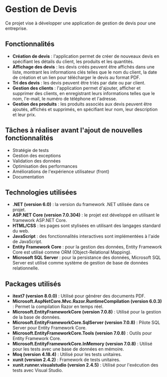 ﻿
# Gestion de Devis

Ce projet vise à développer une application de gestion de devis pour une entreprise.

## Fonctionnalités

- **Création de devis** : l'application permet de créer de nouveaux devis en spécifiant les détails du client, les produits et les quantités.
- **Affichage des devis** : les devis créés peuvent être affichés dans une liste, montrant les informations clés telles que le nom du client, la date de création et un lien pour télécharger le devis au format PDF.
- **Tri des devis** : les devis peuvent être triés par date ou par client.
- **Gestion des clients** : l'application permet d'ajouter, afficher et supprimer des clients, en enregistrant leurs informations telles que le nom, l'e-mail, le numéro de téléphone et l'adresse.
- **Gestion des produits** : les produits associés aux devis peuvent être ajoutés, affichés et supprimés, en spécifiant leur nom, leur description et leur prix.

## Tâches à réaliser avant l'ajout de nouvelles fonctionnalités

- Stratégie de tests
- Gestion des exceptions
- Validation des données
- Optimisation des performances
- Améliorations de l'expérience utilisateur (front)
- Documentation

## Technologies utilisées

- **.NET (version 6.0)** : la version du framework .NET utilisée dans ce projet.
- **ASP.NET Core (version 7.0.304)** : le projet est développé en utilisant le framework ASP.NET Core.
- **HTML/CSS** : les pages sont stylisées en utilisant des langages standard du web.
- **JavaScript** : des fonctionnalités interactives sont implémentées à l'aide de JavaScript.
- **Entity Framework Core** : pour la gestion des données, Entity Framework Core est utilisé comme ORM (Object-Relational Mapping).
- **Microsoft SQL Server** : pour la persistance des données, Microsoft SQL Server est utilisé comme système de gestion de base de données relationnelle.

## Packages utilisés

- **itext7 (version 8.0.0)** : Utilisé pour générer des documents PDF.
- **Microsoft.AspNetCore.Mvc.Razor.RuntimeCompilation (version 6.0.3)** : Permet la compilation Razor en temps réel.
- **Microsoft.EntityFrameworkCore (version 7.0.8)** : Utilisé pour la gestion de la base de données.
- **Microsoft.EntityFrameworkCore.SqlServer (version 7.0.8)** : Pilote SQL Server pour Entity Framework Core.
- **Microsoft.EntityFrameworkCore.Tools (version 7.0.8)** : Outils pour Entity Framework Core.
- **Microsoft.EntityFrameworkCore.InMemory (version 7.0.8)** : Utilisé pour les tests avec une base de données en mémoire.
- **Moq (version 4.18.4)** : Utilisé pour les tests unitaires.
- **xunit (version 2.4.2)** : Framework de tests unitaires.
- **xunit.runner.visualstudio (version 2.4.5)** : Utilisé pour l'exécution des tests avec Visual Studio.
